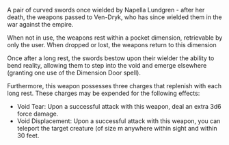 A pair of curved swords once wielded by Napella Lundgren - after her death, the weapons passed to Ven-Dryk, who has since wielded them in the war against the empire.

When not in use, the weapons rest within a pocket dimension, retrievable by only the user. When dropped or lost, the weapons return to this dimension

Once after a long rest, the swords bestow upon their wielder the ability to bend reality, allowing them to step into the void and emerge elsewhere (granting one use of the Dimension Door spell).

Furthermore, this weapon possesses three charges that replenish with each long rest. These charges may be expended for the following effects:
- Void Tear: Upon a successful attack with this weapon, deal an extra 3d6 force damage.
- Void Displacement: Upon a successful attack with this weapon, you can teleport the target creature (of size m anywhere within sight and within 30 feet.